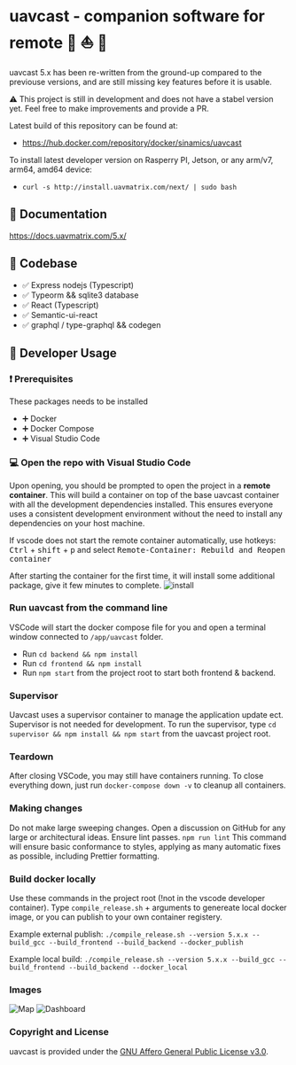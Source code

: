 # uavcast - companion software for remote :helicopter: :boat: :red_car:

uavcast 5.x has been re-written from the ground-up compared to the previouse versions, and are still missing key features before it is usable.

:warning: This project is still in development and does not have a stabel version yet. Feel free to make improvements and provide a PR.

Latest build of this repository can be found at:

- https://hub.docker.com/repository/docker/sinamics/uavcast

To install latest developer version on Rasperry PI, Jetson, or any arm/v7, arm64, amd64 device:

- `curl -s http://install.uavmatrix.com/next/ | sudo bash`

## :notebook: Documentation

https://docs.uavmatrix.com/5.x/

## :hammer: Codebase

- :white_check_mark: Express nodejs (Typescript)
- :white_check_mark: Typeorm && sqlite3 database
- :white_check_mark: React (Typescript)
- :white_check_mark: Semantic-ui-react
- :white_check_mark: graphql / type-graphql && codegen

## :wrench: Developer Usage

### :exclamation: Prerequisites

These packages needs to be installed

- :heavy_plus_sign: Docker
- :heavy_plus_sign: Docker Compose
- :heavy_plus_sign: Visual Studio Code

### :computer: Open the repo with Visual Studio Code

Upon opening, you should be prompted to open the project in a **remote container**. This will build a container on top of the base uavcast container with all the development dependencies installed. This ensures everyone uses a consistent development environment without the need to install any dependencies on your host machine.

If vscode does not start the remote container automatically, use hotkeys: <kbd>Ctrl</kbd> + <kbd>shift</kbd> + <kbd>p</kbd> and select <kbd>Remote-Container: Rebuild and Reopen container</kbd>

After starting the container for the first time, it will install some additional package, give it few minutes to complete.
![install](https://i.ibb.co/6XWg1sV/Skjermbilde-2022-01-19-202346.png)

### Run uavcast from the command line

VSCode will start the docker compose file for you and open a terminal window connected to `/app/uavcast` folder.

- Run `cd backend && npm install`
- Run `cd frontend && npm install`
- Run `npm start` from the project root to start both frontend & backend.

### Supervisor

Uavcast uses a supervisor container to manage the application update ect. Supervisor is not needed for development.
To run the supervisor, type `cd supervisor && npm install && npm start` from the uavcast project root.

### Teardown

After closing VSCode, you may still have containers running. To close everything down, just run `docker-compose down -v` to cleanup all containers.

### Making changes

Do not make large sweeping changes. Open a discussion on GitHub for any large or architectural ideas.
Ensure lint passes. `npm run lint` This command will ensure basic conformance to styles, applying as many automatic fixes as possible, including Prettier formatting.

### Build docker locally

Use these commands in the project root (!not in the vscode developer container).
Type `compile_release.sh` + arguments to genereate local docker image, or you can publish to your own container registery.

Example external publish:
`./compile_release.sh --version 5.x.x --build_gcc --build_frontend --build_backend --docker_publish`

Example local build:
`./compile_release.sh --version 5.x.x --build_gcc --build_frontend --build_backend --docker_local`

### Images

![Map](https://i.ibb.co/1zZTysD/Skjermbilde-2022-01-19-204037.png)
![Dashboard](https://i.ibb.co/7CpNwQS/Skjermbilde-2022-01-19-204107.png)

### Copyright and License

uavcast is provided under the [GNU Affero General Public License v3.0](https://github.com/sinamics/uavcast/blob/main/LICENSE).
